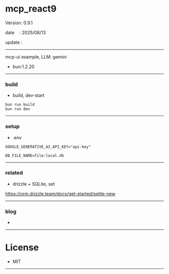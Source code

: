# mcp_react9

 Version: 0.9.1

 date    : 2025/08/13

 update :

***

mcp-ui example, LLM: gemini

* bun:1.2.20

***
### build

* build, dev-start

```
bun run build
bun run dev
```
***
### setup

* .env

```
GOOGLE_GENERATIVE_AI_API_KEY="api-key"

DB_FILE_NAME=file:local.db
```

***
### related

* drizzle + SQLite, set

https://orm.drizzle.team/docs/get-started/sqlite-new

***
### blog

* 

***
# License

* MIT

***

